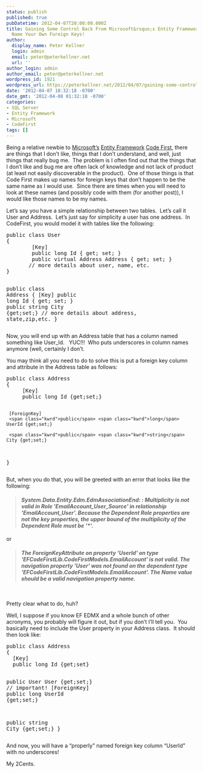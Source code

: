 ```yaml
---
status: publish
published: true
pubDatetime: 2012-04-07T20:00:00.000Z
title: Gaining Some Control Back From Microsoft&rsquo;s Entity Framework Code First,
  Name Your Own Foreign Keys!
author:
  display_name: Peter Kellner
  login: admin
  email: peter@peterkellner.net
  url: ''
author_login: admin
author_email: peter@peterkellner.net
wordpress_id: 1921
wordpress_url: https://peterkellner.net/2012/04/07/gaining-some-control-back-from-microsofts-entity-framework-code-first-name-your-own-foreign-keys/
date: '2012-04-07 18:32:18 -0700'
date_gmt: '2012-04-08 01:32:18 -0700'
categories:
- SQL Server
- Entity Framework
- Microsoft
- CodeFirst
tags: []
---
```

<p>Being a relative newbie to <a href="http://www.microsoft.com/en-us/default.aspx">Microsoft’s</a> <a href="http://msdn.microsoft.com/en-us/data/aa937723">Entity Framework</a> <a href="http://msdn.microsoft.com/en-us/data/hh134698">Code First</a>, there are things that I don’t like, things that I don’t understand, and well, just things that really bug me.&#160; The problem is I often find out that the things that I don’t like and bug me are often lack of knowledge and not lack of product (at least not easily discoverable in the product).&#160; One of those things is that Code First makes up names for foreign keys that don’t happen to be the same name as I would use.&#160; Since there are times when you will need to look at these names (and possibly code with them (for another post)), I would like those names to be my names.</p>
<p>Let’s say you have a simple relationship between two tables.&#160; Let’s call it User and Address.&#160; Let’s just say for simplicity a user has one address.&#160; In CodeFirst, you would model it with tables like the following:</p>
<pre class="csharpcode"><span class="kwrd">public</span> <span class="kwrd">class</span> User
{
        [Key] 
        <span class="kwrd">public</span> <span class="kwrd">long</span> Id { get; set; }
        <span class="kwrd">public</span> <span class="kwrd">virtual</span> Address Address { get; set; } 
       <span class="rem">// more details about user, name, etc.</span>
}

<span class="kwrd">public</span> <span class="kwrd">class</span> Address
{
       [Key] 
        <span class="kwrd">public</span> <span class="kwrd">long</span> Id { get; set; }
        <span class="kwrd">public</span> <span class="kwrd">string</span> City {get;set;}
        <span class="rem">// more details about address, state,zip,etc.</span>
}</pre>
<style type="text/css">
.csharpcode, .csharpcode pre<br />
{<br />
	font-size: small;<br />
	color: black;<br />
	font-family: consolas, "Courier New", courier, monospace;<br />
	background-color: #ffffff;<br />
	/*white-space: pre;*/<br />
}<br />
.csharpcode pre { margin: 0em; }<br />
.csharpcode .rem { color: #008000; }<br />
.csharpcode .kwrd { color: #0000ff; }<br />
.csharpcode .str { color: #006080; }<br />
.csharpcode .op { color: #0000c0; }<br />
.csharpcode .preproc { color: #cc6633; }<br />
.csharpcode .asp { background-color: #ffff00; }<br />
.csharpcode .html { color: #800000; }<br />
.csharpcode .attr { color: #ff0000; }<br />
.csharpcode .alt<br />
{<br />
	background-color: #f4f4f4;<br />
	width: 100%;<br />
	margin: 0em;<br />
}<br />
.csharpcode .lnum { color: #606060; }</style>
<p>Now, you will end up with an Address table that has a column named something like User_Id.&#160;&#160; YUC!!!&#160; Who puts underscores in column names anymore (well, certainly I don’t.</p>
<p>You may think all you need to do to solve this is put a foreign key column and attribute in the Address table as follows:</p>
<pre class="csharpcode"><span class="kwrd">public</span> <span class="kwrd">class</span> Address
{
     [Key]
     <span class="kwrd">public</span> <span class="kwrd">long</span> Id {get;set;}
     
     [ForeignKey]
     <span class="kwrd">public</span> <span class="kwrd">long</span> UserId {get;set;}

     <span class="kwrd">public</span> <span class="kwrd">string</span> City {get;set;}
}</pre>
<p>But, when you do that, you will be greeted with an error that looks like the following:</p>
<blockquote>
<h4><i>System.Data.Entity.Edm.EdmAssociationEnd: : Multiplicity is not valid in Role 'EmailAccount_User_Source' in relationship 'EmailAccount_User'. Because the Dependent Role properties are not the key properties, the upper bound of the multiplicity of the Dependent Role must be '*'.</i></h4>
</blockquote>
<p>or</p>
<blockquote>
<h4><i>The ForeignKeyAttribute on property 'UserId' on type 'EFCodeFirstLib.CodeFirstModels.EmailAccount' is not valid. The navigation property 'User' was not found on the dependent type 'EFCodeFirstLib.CodeFirstModels.EmailAccount'. The Name value should be a valid navigation property name.</i></h4>
</blockquote>
<p>&#160;</p>
<p>Pretty clear what to do, huh?</p>
<p>Well, I suppose if you know EF EDMX and a whole bunch of other acronyms, you probably will figure it out, but if you don’t I’ll tell you.&#160; You basically need to include the User property in your Address class.&#160; It should then look like:</p>
<pre class="csharpcode"><span class="kwrd">public</span> <span class="kwrd">class</span> Address
{
  [Key]
  <span class="kwrd">public</span> <span class="kwrd">long</span> Id {get;set}

  <span class="kwrd">public</span> User User {get;set;}  <span class="rem">// important!</span>
  [ForeignKey]
  <span class="kwrd">public</span> <span class="kwrd">long</span> UserId {get;set;}

  <span class="kwrd">public</span> <span class="kwrd">string</span> City {get;set;}
}</pre>
<style type="text/css">
.csharpcode, .csharpcode pre<br />
{<br />
	font-size: small;<br />
	color: black;<br />
	font-family: consolas, "Courier New", courier, monospace;<br />
	background-color: #ffffff;<br />
	/*white-space: pre;*/<br />
}<br />
.csharpcode pre { margin: 0em; }<br />
.csharpcode .rem { color: #008000; }<br />
.csharpcode .kwrd { color: #0000ff; }<br />
.csharpcode .str { color: #006080; }<br />
.csharpcode .op { color: #0000c0; }<br />
.csharpcode .preproc { color: #cc6633; }<br />
.csharpcode .asp { background-color: #ffff00; }<br />
.csharpcode .html { color: #800000; }<br />
.csharpcode .attr { color: #ff0000; }<br />
.csharpcode .alt<br />
{<br />
	background-color: #f4f4f4;<br />
	width: 100%;<br />
	margin: 0em;<br />
}<br />
.csharpcode .lnum { color: #606060; }</style>
<p>And now, you will have a “properly” named foreign key column “UserId” with no underscores!</p>
<p>My 2Cents.</p>
